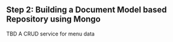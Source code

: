  
## Step 2: Building a Document Model based Repository using Mongo

TBD A CRUD service for menu data